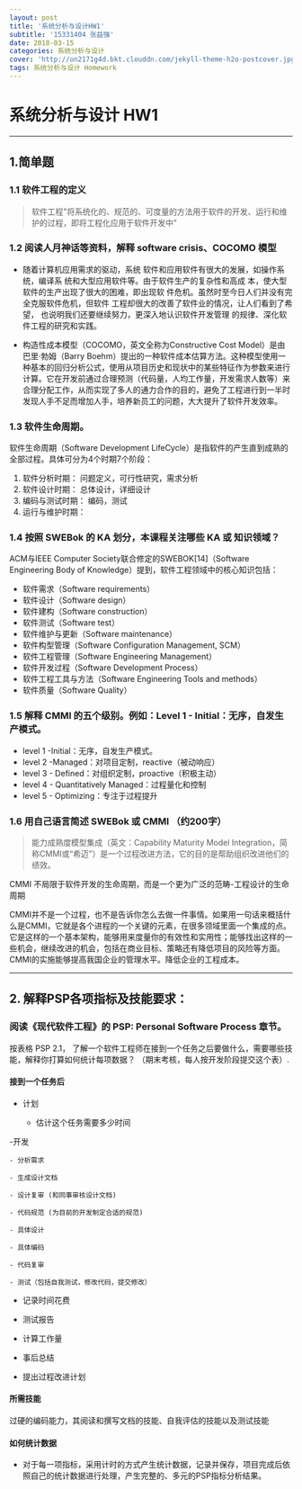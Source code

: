 ```yaml
---
layout: post
title: '系统分析与设计HW1'
subtitle: '15331404 张益强'
date: 2018-03-15
categories: 系统分析与设计
cover: 'http://on2171g4d.bkt.clouddn.com/jekyll-theme-h2o-postcover.jpg'
tags: 系统分析与设计 Homework
---
```


# 系统分析与设计 HW1

---

## 1.简单题

### 1.1 软件工程的定义
> 软件工程"将系统化的、规范的、可度量的方法用于软件的开发、运行和维护的过程，即将工程化应用于软件开发中"

### 1.2 阅读人月神话等资料，解释 software crisis、COCOMO 模型
- 随着计算机应用需求的驱动，系统 软件和应用软件有很大的发展，如操作系统，编译系 统和大型应用软件等。由于软件生产的复杂性和高成 本，使大型软件的生产出现了很大的困难，即出现软 件危机。虽然时至今日人们并没有完全克服软件危机，但软件 工程却很大的改善了软件业的情况，让人们看到了希望， 也说明我们还要继续努力，更深入地认识软件开发管理 的规律、深化软件工程的研究和实践。


- 构造性成本模型（COCOMO，英文全称为Constructive Cost Model）是由巴里·勃姆（Barry Boehm）提出的一种软件成本估算方法。这种模型使用一种基本的回归分析公式，使用从项目历史和现状中的某些特征作为参数来进行计算。它在开发前通过合理预测（代码量，人均工作量，开发需求人数等）来合理分配工作，从而实现了多人的通力合作的目的，避免了工程进行到一半时发现人手不足而增加人手，培养新员工的问题，大大提升了软件开发效率。

### 1.3 软件生命周期。
软件生命周期（Software Development LifeCycle）是指软件的产生直到成熟的全部过程。具体可分为4个时期7个阶段：

1. 软件分析时期： 问题定义，可行性研究，需求分析
2. 软件设计时期： 总体设计，详细设计
3. 编码与测试时期： 编码，测试
4. 运行与维护时期：

### 1.4 按照 SWEBok 的 KA 划分，本课程关注哪些 KA 或 知识领域？
ACM与IEEE Computer Society联合修定的SWEBOK[14]（Software Engineering Body of Knowledge）提到，软件工程领域中的核心知识包括：
- 软件需求（Software requirements）
- 软件设计（Software design）
- 软件建构（Software construction）
- 软件测试（Software test）
- 软件维护与更新（Software maintenance）
- 软件构型管理（Software Configuration Management, SCM）
- 软件工程管理（Software Engineering Management）
- 软件开发过程（Software Development Process）
- 软件工程工具与方法（Software Engineering Tools and methods）
- 软件质量（Software Quality）

### 1.5 解释 CMMI 的五个级别。例如：Level 1 - Initial：无序，自发生产模式。
- level 1 -Initial：无序，自发生产模式。
- level 2 -Managed：对项目定制，reactive（被动响应）
- level 3 - Defined：对组织定制，proactive（积极主动）
- level 4 - Quantitatively Managed：过程量化和控制
- level 5 - Optimizing：专注于过程提升

### 1.6 用自己语言简述 SWEBok 或 CMMI （约200字）

> 能力成熟度模型集成（英文：Capability Maturity Model Integration，简称CMMI或“希迈”）是一个过程改进方法，它的目的是帮助组织改进他们的绩效。

CMMI 不局限于软件开发的生命周期，而是一个更为广泛的范畴-工程设计的生命周期

CMMI并不是一个过程，也不是告诉你怎么去做一件事情。如果用一句话来概括什么是CMMI，它就是各个进程的一个关键的元素，在很多领域里面一个集成的点。它是这样的一个基本架构，能够用来度量你的有效性和实用性；能够找出这样的一些机会，继续改进的机会，包括在商业目标、策略还有降低项目的风险等方面。
CMMI的实施能够提高我国企业的管理水平。降低企业的工程成本。

--------

## 2. 解释PSP各项指标及技能要求： 

### 阅读《现代软件工程》的 PSP: Personal Software Process 章节。
按表格 PSP 2.1， 了解一个软件工程师在接到一个任务之后要做什么，需要哪些技能，解释你打算如何统计每项数据？ （期末考核，每人按开发阶段提交这个表）.

#### 接到一个任务后
- 计划

	- 估计这个任务需要多少时间

-开发

	- 分析需求

	- 生成设计文档

	- 设计复审 (和同事审核设计文档)

	- 代码规范 (为目前的开发制定合适的规范)

	- 具体设计

	- 具体编码

	- 代码复审

	- 测试（包括自我测试，修改代码，提交修改）

- 记录时间花费

- 测试报告

- 计算工作量

- 事后总结

- 提出过程改进计划



#### 所需技能
过硬的编码能力，其阅读和撰写文档的技能、自我评估的技能以及测试技能

#### 如何统计数据
- 对于每一项指标，采用计时的方式产生统计数据，记录并保存，项目完成后依照自己的统计数据进行处理，产生完整的、多元的PSP指标分析结果。